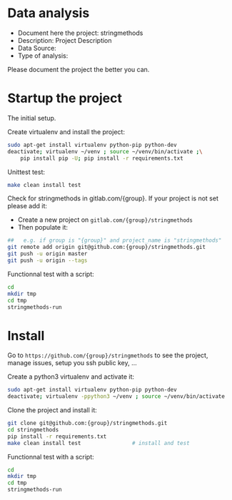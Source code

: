 # Data analysis
- Document here the project: stringmethods
- Description: Project Description
- Data Source:
- Type of analysis:

Please document the project the better you can.

# Startup the project

The initial setup.

Create virtualenv and install the project:
```bash
sudo apt-get install virtualenv python-pip python-dev
deactivate; virtualenv ~/venv ; source ~/venv/bin/activate ;\
    pip install pip -U; pip install -r requirements.txt
```

Unittest test:
```bash
make clean install test
```

Check for stringmethods in gitlab.com/{group}.
If your project is not set please add it:

- Create a new project on `gitlab.com/{group}/stringmethods`
- Then populate it:

```bash
##   e.g. if group is "{group}" and project_name is "stringmethods"
git remote add origin git@github.com:{group}/stringmethods.git
git push -u origin master
git push -u origin --tags
```

Functionnal test with a script:

```bash
cd
mkdir tmp
cd tmp
stringmethods-run
```

# Install

Go to `https://github.com/{group}/stringmethods` to see the project, manage issues,
setup you ssh public key, ...

Create a python3 virtualenv and activate it:

```bash
sudo apt-get install virtualenv python-pip python-dev
deactivate; virtualenv -ppython3 ~/venv ; source ~/venv/bin/activate
```

Clone the project and install it:

```bash
git clone git@github.com:{group}/stringmethods.git
cd stringmethods
pip install -r requirements.txt
make clean install test                # install and test
```
Functionnal test with a script:

```bash
cd
mkdir tmp
cd tmp
stringmethods-run
```
